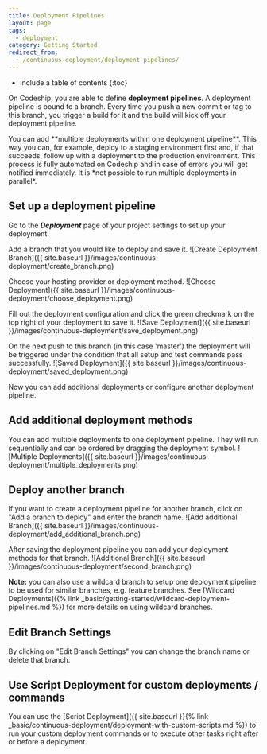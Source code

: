 ```yaml
---
title: Deployment Pipelines
layout: page
tags:
  - deployment
category: Getting Started
redirect_from:
  - /continuous-deployment/deployment-pipelines/
---
```


* include a table of contents
{:toc}

On Codeship, you are able to define **deployment pipelines**. A deployment pipeline is bound to a branch. Every time you push a new commit or tag to this branch, you trigger a build for it and the build will kick off your deployment pipeline.

<div class="info-block">
You can add **multiple deployments within one deployment pipeline**. This way you can, for example, deploy to a staging environment first and, if that succeeds, follow up with a deployment to the production environment. This process is fully automated on Codeship and in case of errors you will get notified immediately. It is *not possible to run multiple deployments in parallel*.
</div>

## Set up a deployment pipeline
Go to the ***Deployment*** page of your project settings to set up your deployment.

Add a branch that you would like to deploy and save it.
![Create Deployment Branch]({{ site.baseurl }}/images/continuous-deployment/create_branch.png)

Choose your hosting provider or deployment method.
![Choose Deployment]({{ site.baseurl }}/images/continuous-deployment/choose_deployment.png)

Fill out the deployment configuration and click the green checkmark on the top right of your deployment to save it.
![Save Deployment]({{ site.baseurl }}/images/continuous-deployment/save_deployment.png)

On the next push to this branch (in this case 'master') the deployment will be triggered under the condition that all setup and test commands pass successfully.
![Saved Deployment]({{ site.baseurl }}/images/continuous-deployment/saved_deployment.png)

Now you can add additional deployments or configure another deployment pipeline.

## Add additional deployment methods

You can add multiple deployments to one deployment pipeline. They will run sequentially and can be ordered by dragging the deployment symbol.
![Multiple Deployments]({{ site.baseurl }}/images/continuous-deployment/multiple_deployments.png)

## Deploy another branch
If you want to create a deployment pipeline for another branch, click on "Add a branch to deploy" and enter the branch name.
![Add additional Branch]({{ site.baseurl }}/images/continuous-deployment/add_additional_branch.png)

After saving the deployment pipeline you can add your deployment methods for that branch.
![Additional Branch]({{ site.baseurl }}/images/continuous-deployment/second_branch.png)

**Note:** you can also use a wildcard branch to setup one deployment pipeline to be used for similar branches, e.g. feature branches. See [Wildcard Deployments]({% link _basic/getting-started/wildcard-deployment-pipelines.md %}) for more details on using wildcard branches.

## Edit Branch Settings
By clicking on "Edit Branch Settings" you can change the branch name or delete that branch.

## Use Script Deployment for custom deployments / commands

You can use the [Script Deployment]({{ site.baseurl }}{% link _basic/continuous-deployment/deployment-with-custom-scripts.md %}) to run your custom deployment commands or to execute other tasks right after or before a deployment.
